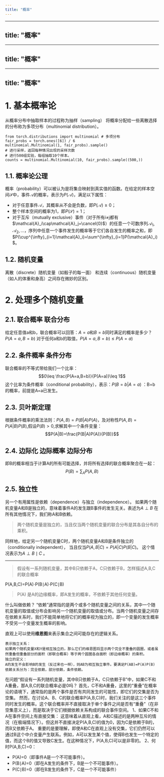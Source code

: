 ```yaml
---
title: "概率"
---
```

---
title: "概率"
---
---
title: "概率"
---
---
title: "概率"
---
# 1. 基本概率论
从概率分布中抽取样本的过程称为抽样（sampling）
将概率分配给一些离散选择的分布称为多项分布（multinomial distribution）。
```
from torch.distributions import multinomial # 多项分布
fair_probs = torch.ones([6]) / 6
multinomial.Multinomial(1, fair_probs).sample()
# 进行采样，返回每种情况出现的采样次数
# 进行500组实验，每组抽取10个样本。
counts = multinomial.Multinomial(10, fair_probs).sample((500,)) 
```
## 1.1. 概率论公理
概率（probability）可以被认为是将集合映射到真实值的函数。在给定的样本空间$\mathcal{S}$中，事件$\mathcal{A}$的概率，表示为$P(\mathcal{A})$，满足以下属性：
- 对于任意事件$\mathcal{A}$，其概率从不会是负数，即$P(\mathcal{A})\ge0$；
- 整个样本空间的概率为1，即$P(\mathcal{S})=1$；
- 对于互斥（mutually exclusive）事件（对于所有$i\neq$j都有$\mathcal{A}_i\cap\mathcal{A}_j=\cancel{0}$）的任意一个可数序列$\mathcal{A}_1,\mathcal{A}_2,...$，序列中任意一个事件发生的概率等于它们各自发生的概率之和，即$P(\cup^{\infty}_{i=1}\mathcal{A}_i)=\sum^{\infty}_{i=1}P(\mathcal{A}_i)$。


## 1.2. 随机变量
离散（discrete）随机变量（如骰子的每一面） 和连续（continuous）随机变量（如人的体重和身高）之间存在微妙的区别。 

# 2. 处理多个随机变量
## 2.1. 联合概率  联合分布
给定任意值a和b，联合概率可以回答：$A=a$和$B=b$同时满足的概率是多少？  $P(A=a,B=b)$
对于任何a和b的取值，$P(A=a,B=b)\leq P(A=a)$
## 2.2. 条件概率  条件分布
联合概率的不等式带给我们一个比率：
$$0\leq \frac{P(A=a,B=b)}{P(A=a)}\leq 1$$
这个比率为条件概率（conditional probability），表示：$P(B=b|A=a)$ ：B=b的概率，前提是A=a已发生。
## 2.3. 贝叶斯定理
根据条件概率的乘法法则：$P(A,B)=P(B|A)P(A)$，及对称性$P(A,B)=P(A|B)P(B)$,假设$P(B)>0$,求解其中一个条件变量：
$$P(A|B)=\frac{P(B|A)P(A)}{P(B)}$$
## 2.4. 边际化  边际概率  边际分布
即B的概率相当于计算A的所有可能选择，并将所有选择的联合概率聚合在一起：
$$P(B)=\sum_{A}P(A,B)$$
## 2.5. 独立性
另一个有用属性是依赖（dependence）与独立（independence）。
 如果两个随机变量A和B是独立的，意味着事件A的发生跟B事件的发生无关。表述为$A\perp B$ 
在所有其他情况下，我们称A和B依赖。 

> 两个随机变量是独立的，当且仅当两个随机变量的联合分布是其各自分布的乘积。

同样地，给定另一个随机变量C时，两个随机变量A和B是条件独立的（conditionally independent）， 当且仅当$P(A,B|C)=P(A|C)P(B|C)$。 这个情况表示为$A\perp B\mid C$ 。








---
> 假设有一系列随机变量，其中B只依赖于A，C只依赖于B，怎样描述A,B,C的联合概率

P(A,B,C)=P(A)⋅P(B∣A)⋅P(C∣B)

> P(A) 是A的边缘概率，即A发生的概率，不依赖于其他任何变量。

什么叫做依赖？
“依赖”通常指的是两个或多个随机变量之间的关系，其中一个随机变量的取值或分布会影响另一个随机变量的取值或分布。当两个随机变量之间存在依赖关系时，我们不能简单地将它们的概率视为独立的，即一个变量的发生概率不受另一个变量发生概率的影响。

直观上可以使用**维恩图**来表示集合之间可能存在的逻辑关系。
```
表示独立关系：
如果两个随机变量X和Y是相互独立的，那么它们的维恩图将显示两个完全不重叠的圆圈，或者虽然重叠但重叠部分的面积（即联合概率）等于两个圆圈各自面积（即边缘概率）的乘积。
独立的定义：
A的发生不会影响B的发生（反过来也一样），则AB为相互独立事件。要满足P(AB)=P(A)P(B)
依赖关系分为：完全依赖，部分依赖，条件依赖。
```


在问题“假设有一系列随机变量，其中B只依赖于A，C只依赖于B”中，如果C不和A重叠，那A,B,C的联合概率必是0吗？
首先，C不和A重叠，这里的“重叠”在概率论的语境下，通常指的是两个事件是否有共同发生的可能性，即它们的交集是否为空集。
然而，在讨论A、B、C的联合概率P(A,B,C)时，我们关注的是这三个事件同时发生的概率。这个联合概率并不直接取决于单个事件之间是否有“重叠”（在非空集意义上），而是取决于它们根据依赖关系构成的联合事件空间。
1、如果C不和A在事件空间上有直接交集：
这意味着从直观上看，A和C描述的是两种互斥的情况（在极端情况下）。但这并不直接决定P(A,B,C)的值为0，因为C是依赖于B的，而B又依赖于A。
重要的是要理解，即使A和C在直观上没有交集，它们仍然可以通过B这个中介变量产生联系。例如，A可以发生某个值，使得B也发生一个特定的值，而这个B的值又导致C发生。在这种情况下，P(A,B,C)可以是非零的。
2、何时P(A,B,C)=0：
- P(A)=0（即事件A是一个不可能事件）。
- P(B∣A)=0（即在A发生的条件下，B是一个不可能事件）。
- P(C∣B)=0（即在B发生的条件下，C是一个不可能事件）

